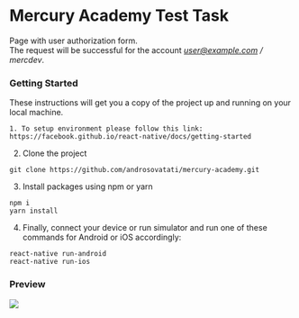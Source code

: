 # Mercury Academy Test Task 
  
Page with user authorization form.  
The request will be successful for the account *user@example.com / mercdev*.  

### Getting Started
These instructions will get you a copy of the project up and running on your local machine.
```
1. To setup environment please follow this link: https://facebook.github.io/react-native/docs/getting-started
```
2. Clone the project
```
git clone https://github.com/androsovatati/mercury-academy.git
```
3.  Install packages using npm or yarn
```
npm i
yarn install
```
4. Finally, connect your device or run simulator and run one of these commands for Android or iOS accordingly:
```
react-native run-android
react-native run-ios
```

### Preview

![](./preview.gif?raw=true)
